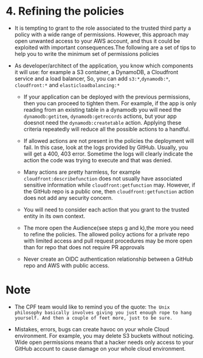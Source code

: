 # 4. Refining the policies

- It is tempting to grant to the role associated to the trusted third party a policy with a wide range of permissions. However, this approach may open unwanted access to your AWS account, and thus it could be exploited with important consequences.The following are a set of tips to help you to write the minimum set of permissions policies

- As developer/architect of the application, you know which components it will use: for example a S3 container, a DynamoDB, a Cloudfront service and a load balancer, So, you can add `s3:*`,`dynamodb:*`, `cloudfront:*` and `elasticloadbalancing:*`

  - If your application can be deployed with the previous permissions, then you can proceed to tighten them. For example, if the app is only reading from an existing table in a dynamodb you will need the `dynamodb:getitem`, `dynamodb:getrecords` actions, but your app doesnot need the `dynamodb:createtable` action. Applying these criteria repeatedly will reduce all the possible actions to a handful.

  - If allowed actions are not present in the policies the deployment will fail. In this case, look at the logs provided by GitHub. Usually, you will get a 400, 403 error. Sometime the logs will clearly indicate the action the code was trying to execute and that was denied.

  - Many actions are pretty harmless, for example `cloudfront:describefunction` does not usually have associated sensitive information while `cloudfront:getfunction` may. However, if the GitHub repo is a public one, then `cloudfront:getfunction` action does not add any security concern.

  - You will need to consider each action that you grant to the trusted entity in its own context.

  - The more open the Audience(see steps g and k),the more you need to refine the policies. The allowed policy actions for a private repo with limited access and pull request procedures may be more open than for repo that does not require PR approvals

  - Never create an OIDC authentication relationship between a GitHub repo and AWS with public access.

# Note

- The CPF team would like to remind you of the quote: `The Unix philosophy basically involves giving you just enough rope to hang yourself. And then a couple of feet more, just to be sure.`

- Mistakes, errors, bugs can create havoc on your whole Cloud environment. For example, you may delete S3 buckets without noticing. Wide open permissions means that a hacker needs only access to your GitHub account to cause damage on your whole cloud environment.
